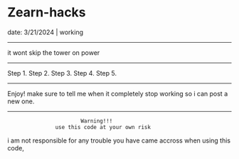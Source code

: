 # Zearn-hacks
date: 3/21/2024 | working 

-----------------------------

it wont skip the tower on power

---------------------------

Step 1.
Step 2.
Step 3.
Step 4.
Step 5.

--------------------------------------------------------------------------------------

Enjoy! make sure to tell me when it completely stop working so i can post a new one.

----------------------------------------------------------------------------------------

                           Warning!!!
                   use this code at your own risk 
 i am not responsible for any trouble you have came accross when using this code, 

